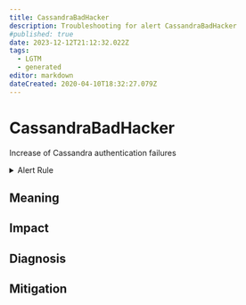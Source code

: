 ```yaml
---
title: CassandraBadHacker
description: Troubleshooting for alert CassandraBadHacker
#published: true
date: 2023-12-12T21:12:32.022Z
tags: 
  - LGTM
  - generated
editor: markdown
dateCreated: 2020-04-10T18:32:27.079Z
---
```


# CassandraBadHacker

Increase of Cassandra authentication failures

<details>
  <summary>Alert Rule</summary>

{{% rule "cassandra/criteo-cassandra-exporter.yml" "CassandraBadHacker" %}}

{{% comment %}}

```yaml
alert: CassandraBadHacker
expr: rate(cassandra_stats{name="org:apache:cassandra:metrics:client:authfailure:count"}[1m]) > 5
for: 2m
labels:
    severity: warning
annotations:
    summary: Cassandra bad hacker (instance {{ $labels.instance }})
    description: |-
        Increase of Cassandra authentication failures
          VALUE = {{ $value }}
          LABELS = {{ $labels }}
    runbook: https://github.com/srerun/prometheus-alerts/blob/main/content/runbooks/criteo-cassandra-exporter/CassandraBadHacker.md

```

{{% /comment %}}

</details>


## Meaning
[//]: # "Short paragraph that explains what the alert means"


## Impact
[//]: # "What could / will happen if the alert is not addressed"



## Diagnosis
[//]: # "Steps to take to identify the cause of the problem"



## Mitigation
[//]: # "The steps necessary to resolve the alert"
